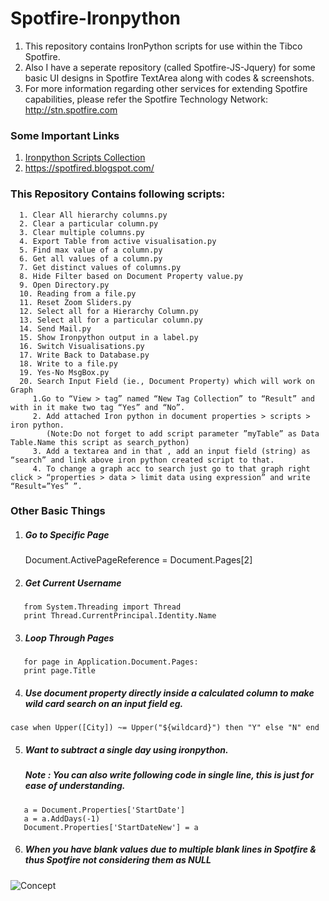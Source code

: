 # Spotfire-Ironpython

1. This repository contains IronPython scripts for use within the Tibco Spotfire.
2. Also I have a seperate repository (called Spotfire-JS-Jquery) for some basic UI designs in Spotfire TextArea along with codes & screenshots.
3. For more information regarding other services for extending Spotfire capabilities, please refer the Spotfire Technology Network: http://stn.spotfire.com

### Some Important Links

   1. [Ironpython Scripts Collection](https://community.tibco.com/wiki/ironpython-scripting-tibco-spotfire)
   2. <https://spotfired.blogspot.com/>


### This Repository Contains following scripts:
      1. Clear All hierarchy columns.py
      2. Clear a particular column.py
      3. Clear multiple columns.py
      4. Export Table from active visualisation.py
      5. Find max value of a column.py
      6. Get all values of a column.py
      7. Get distinct values of columns.py
      8. Hide Filter based on Document Property value.py
      9. Open Directory.py
      10. Reading from a file.py
      11. Reset Zoom Sliders.py
      12. Select all for a Hierarchy Column.py
      13. Select all for a particular column.py
      14. Send Mail.py
      15. Show Ironpython output in a label.py
      16. Switch Visualisations.py
      17. Write Back to Database.py
      18. Write to a file.py
      19. Yes-No MsgBox.py
      20. Search Input Field (ie., Document Property) which will work on Graph
         1.Go to “View > tag” named “New Tag Collection” to “Result” and with in it make two tag “Yes” and “No”.
         2.	Add attached Iron python in document properties > scripts > iron python.
            (Note:Do not forget to add script parameter ”myTable” as Data Table.Name this script as search_python)
         3. Add a textarea and in that , add an input field (string) as “search” and link above iron python created script to that.
         4.	To change a graph acc to search just go to that graph right click > “properties > data > limit data using expression” and write “Result=”Yes” ”.

      
### Other Basic Things
1. ##### Go to Specific Page 
   Document.ActivePageReference = Document.Pages[2]
2. ##### Get Current Username
````
   from System.Threading import Thread 
   print Thread.CurrentPrincipal.Identity.Name 
````
3. ##### Loop Through Pages
````
   for page in Application.Document.Pages:
   print page.Title
````
4. ##### Use document property directly inside a calculated column to make wild card search on an input field eg.
````
case when Upper([City]) ~= Upper("${wildcard}") then "Y" else "N" end
````
5. ##### Want to subtract a single day using ironpython. 
   ##### Note : You can also write following code in single line, this is just for ease of understanding.
````
   a = Document.Properties['StartDate']
   a = a.AddDays(-1)
   Document.Properties['StartDateNew'] = a 
````
6. ##### When you have blank values due to multiple blank lines in Spotfire & thus Spotfire not considering them as NULL
![Concept](https://user-images.githubusercontent.com/86184439/126883875-8b48a0dc-d7c5-4041-8c0c-adfddcc0ed69.PNG)

